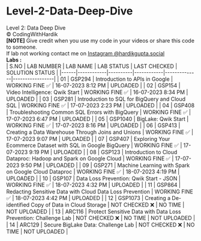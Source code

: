# Level-2-Data-Deep-Dive
Level 2: Data Deep Dive <br>
©️ CodingWithHardik<br>
**[NOTE]** Give credit when you use my code in your videos or share this code to someone.<br>
If lab not working contact me on [Instagram @hardikgupta.social](https://www.instagram.com/hardikgupta.social/)<br>
**Labs :**           
| S.NO | LAB NUMBER | LAB NAME | LAB STATUS | LAST CHECKED | SOLUTION STATUS |
|------|------------|----------|------------|--------------|-----------------|
|  01  | GSP294 | Introduction to APIs in Google | WORKING FINE ✅ | 16-07-2023 8:12 PM | UPLOADED |
|  02  | GSP154 | Video Intelligence: Qwik Start | WORKING FINE ✅ | 16-07-2023 8:34 PM | UPLOADED |
|  03  | GSP281 | Introduction to SQL for BigQuery and Cloud SQL | WORKING FINE ✅ | 17-07-2023 2:23 PM | UPLOADED |
|  04  | GSP408 | Troubleshooting Common SQL Errors with BigQuery | WORKING FINE ✅ | 17-07-2023 6:47 PM | UPLOADED |
|  05  | GSP1040 | BigLake: Qwik Start | WORKING FINE ✅ | 17-07-2023 8:16 PM | UPLOADED |
|  06  | GSP413 | Creating a Data Warehouse Through Joins and Unions | WORKING FINE ✅ | 17-07-2023 9:07 PM | UPLOADED |
|  07  | GSP407 | Exploring Your Ecommerce Dataset with SQL in Google BigQuery | WORKING FINE ✅ | 17-07-2023 9:19 PM | UPLOADED |
|  08  | GSP123 | Introduction to Cloud Dataproc: Hadoop and Spark on Google Cloud | WORKING FINE ✅ | 17-07-2023 9:50 PM | UPLOADED |
|  09  | GSP271 | Machine Learning with Spark on Google Cloud Dataproc | WORKING FINE ✅ | 18-07-2023 4:19 PM | UPLOADED |
|  10  | GSP107 | Data Loss Prevention: Qwik Start - JSON | WORKING FINE ✅ | 18-07-2023 4:32 PM | UPLOADED |
|  11  | GSP864 | Redacting Sensitive Data with Cloud Data Loss Prevention | WORKING FINE ✅ | 18-07-2023 4:42 PM | UPLOADED |
|  12  | GSP1073 | Creating a De-identified Copy of Data in Cloud Storage | NOT CHECKED ❌ | NO TIME | NOT UPLOADED |
|  13  | ARC116 | Protect Sensitive Data with Data Loss Prevention: Challenge Lab | NOT CHECKED ❌ | NO TIME | NOT UPLOADED |
|  14  | ARC129 | Secure BigLake Data: Challenge Lab | NOT CHECKED ❌ | NO TIME | NOT UPLOADED |
